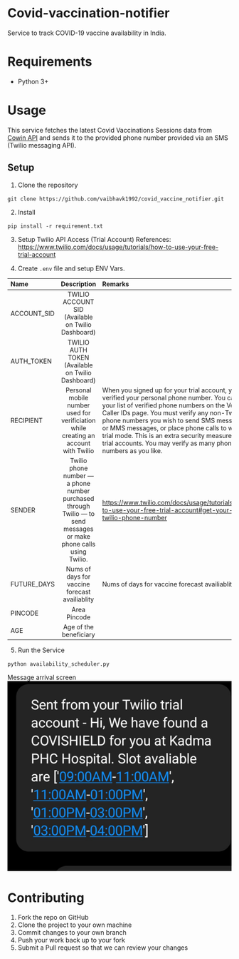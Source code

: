 # Covid-vaccination-notifier
Service to track COVID-19 vaccine availability in India.

# Requirements
- Python 3+

# Usage

This service fetches the latest Covid Vaccinations Sessions data from [Cowin API](https://apisetu.gov.in/public/api/cowin) and sends it to the provided phone number provided via an SMS (Twilio messaging API).

## Setup
1. Clone the repository
```
git clone https://github.com/vaibhavk1992/covid_vaccine_notifier.git
```
2. Install 
```
pip install -r requirement.txt
```

3. Setup Twilio API Access (Trial Account)
References: https://www.twilio.com/docs/usage/tutorials/how-to-use-your-free-trial-account

4. Create `.env` file and setup ENV Vars.

| Name   |      Description      |  Remarks |
|:---------|:-------------:|:-----|
| ACCOUNT_SID |  TWILIO ACCOUNT SID (Available on Twilio Dashboard) | |
|AUTH_TOKEN |    TWILIO AUTH TOKEN  (Available on Twilio Dashboard)   |   |
|RECIPIENT | Personal mobile number used for verificiation while creating an account with Twilio |    When you signed up for your trial account, you verified your personal phone number. You can see your list of verified phone numbers on the Verified Caller IDs page. You must verify any non-Twilio phone numbers you wish to send SMS messages or MMS messages, or place phone calls to while in trial mode. This is an extra security measure for trial accounts. You may verify as many phone numbers as you like. |
| SENDER | Twilio phone number — a phone number purchased through Twilio — to send messages or make phone calls using Twilio. | https://www.twilio.com/docs/usage/tutorials/how-to-use-your-free-trial-account#get-your-first-twilio-phone-number |
| FUTURE_DAYS | Nums of days for vaccine forecast availiablity |    Nums of days for vaccine forecast availiablity|
| PINCODE | Area Pincode |    |
| AGE | Age of the beneficiary  |   |

5. Run the Service
```
python availability_scheduler.py
```
Message arrival screen
![alt text](https://github.com/vaibhavk1992/covid_vaccine_notifier/blob/main/msg.jpeg)
# Contributing

1. Fork the repo on GitHub
2. Clone the project to your own machine
3. Commit changes to your own branch
4. Push your work back up to your fork
5. Submit a Pull request so that we can review your changes
